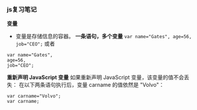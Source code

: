 ### js复习笔记
**变量**
- 变量是存储信息的容器。
**一条语句，多个变量**
`var name="Gates", age=56, job="CEO";`
或者
```
var name="Gates",
age=56,
job="CEO";
```
**重新声明 JavaScript 变量**
如果重新声明 JavaScript 变量，该变量的值不会丢失：
在以下两条语句执行后，变量 carname 的值依然是 "Volvo"：
```
var carname="Volvo";
var carname;
```